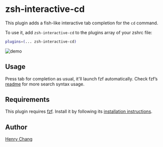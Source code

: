 # zsh-interactive-cd

This plugin adds a fish-like interactive tab completion for the `cd` command.

To use it, add `zsh-interactive-cd` to the plugins array of your zshrc file:
```zsh
plugins=(... zsh-interactive-cd)
```

![demo](https://user-images.githubusercontent.com/1441704/74360670-cb202900-4dc5-11ea-9734-f60caf726e85.gif)

## Usage

Press tab for completion as usual, it'll launch fzf automatically. Check fzf’s [readme](https://github.com/junegunn/fzf#search-syntax) for more search syntax usage.

## Requirements

This plugin requires [fzf](https://github.com/junegunn/fzf). Install it by following
its [installation instructions](https://github.com/junegunn/fzf#installation).

## Author

[Henry Chang](https://github.com/changyuheng)
